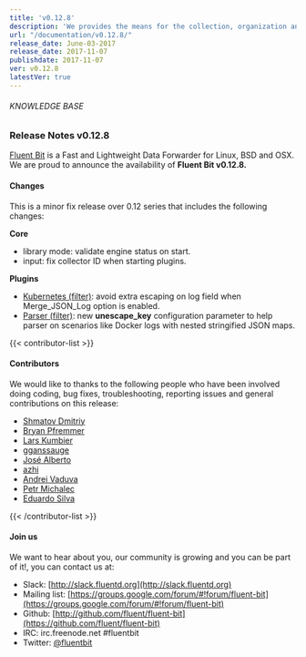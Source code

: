```yaml
---
title: 'v0.12.8'
description: 'We provides the means for the collection, organization and computerized retrieval of knowledgeand Lightweight Data Forwarder for Linux, BSD and OSX. We are proud to announce the availability of Fluent Bit v0.12.8.'
url: "/documentation/v0.12.8/"
release_date: June-03-2017
release_date: 2017-11-07
publishdate: 2017-11-07
ver: v0.12.8
latestVer: true
---
```


###### KNOWLEDGE BASE

### Release Notes v0.12.8

[Fluent Bit](https://fluentbit.io/) is a Fast and Lightweight Data Forwarder for Linux, BSD and OSX. We are proud to announce the availability of **Fluent Bit v0.12.8.**

#### Changes

This is a minor fix release over 0.12 series that includes the following changes:

**Core**

* library mode: validate engine status on start.
* input: fix collector ID when starting plugins.


**Plugins**

* [Kubernetes (filter)](https://fluentbit.io/documentation/0.12/filter/kubernetes.html): avoid extra escaping on log field when Merge_JSON_Log option is enabled.
* [Parser (filter)](https://fluentbit.io/documentation/0.12/parser/filter.html): new **unescape_key** configuration parameter to help parser on scenarios like Docker logs with nested stringified JSON maps.


{{< contributor-list >}}

#### Contributors

We would like to thanks to the following people who have been involved doing coding, bug fixes, troubleshooting, reporting issues and general contributions on this release:


* [Shmatov Dmitriy](https://github.com/dshmatov)
* [Bryan Pfremmer](https://github.com/pfremm)
* [Lars Kumbier](https://github.com/LarsKumbier)
* [gganssauge](https://github.com/gganssauge)
* [José Alberto](https://github.com/jalberto)
* [azhi](https://github.com/azhi)
* [Andrei Vaduva](https://github.com/lynxaegon)
* [Petr Michalec](https://github.com/epcim)
* [Eduardo Silva](https://github.com/edsiper)

{{< /contributor-list >}}

#### Join us

We want to hear about you, our community is growing and you can be part of it!, you can contact us at:

* Slack: [http://slack.fluentd.org](http://slack.fluentd.org)
* Mailing list: [https://groups.google.com/forum/#!forum/fluent-bit](https://groups.google.com/forum/#!forum/fluent-bit)
* Github: [http://github.com/fluent/fluent-bit](https://github.com/fluent/fluent-bit)
* IRC: irc.freenode.net #fluentbit
* Twitter: [@fluentbit](https://twitter.com/fluentbit)